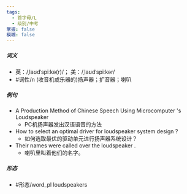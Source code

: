 ```yaml
---
tags:
  - 首字母/L
  - 级别/中考
掌握: false
模糊: false
---
```

##### 词义
- 英：/ˌlaʊdˈspiːkə(r)/； 美：/ˌlaʊdˈspiːkər/
- #词性/n  (收音机或乐器的)扬声器；扩音器；喇叭
##### 例句
- A Production Method of Chinese Speech Using Microcomputer 's Loudspeaker
	- PC机扬声器发出汉语语音的方法
- How to select an optimal driver for loudspeaker system design ?
	- 如何选取最优的驱动单元进行扬声器系统设计？
- Their names were called over the loudspeaker .
	- 喇叭里叫着他们的名字。
##### 形态
- #形态/word_pl loudspeakers
